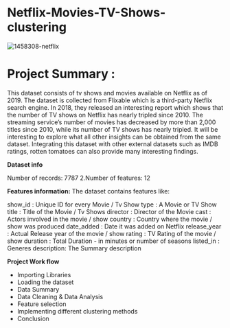 # Netflix-Movies-TV-Shows-clustering

![1458308-netflix](https://user-images.githubusercontent.com/96189065/222940965-77e8b6d0-96ea-4809-b81d-a974a2f03612.jpg)


# Project Summary :

This dataset consists of tv shows and movies available on Netflix as of 2019. The dataset is collected from Flixable which is a third-party Netflix search engine.
In 2018, they released an interesting report which shows that the number of TV shows on Netflix has nearly tripled since 2010. The streaming service’s number of movies has decreased by more than 2,000 titles since 2010, while its number of TV shows has nearly tripled. It will be interesting to explore what all other insights can be obtained from the same dataset.
Integrating this dataset with other external datasets such as IMDB ratings, rotten tomatoes can also provide many interesting findings.


**Dataset info**

Number of records: 7787
2.Number of features: 12

**Features information:**
The dataset contains features like:

show_id : Unique ID for every Movie / Tv Show
type : A Movie or TV Show
title : Title of the Movie / Tv Shows
director : Director of the Movie
cast : Actors involved in the movie / show
country : Country where the movie / show was produced
date_added : Date it was added on Netflix
release_year : Actual Release year of the movie / show
rating : TV Rating of the movie / show
duration : Total Duration - in minutes or number of seasons
listed_in : Generes
description: The Summary description

**Project Work flow**
* Importing Libraries
* Loading the dataset
* Data Summary
* Data Cleaning & Data Analysis
* Feature selection
* Implementing different clustering methods
* Conclusion
